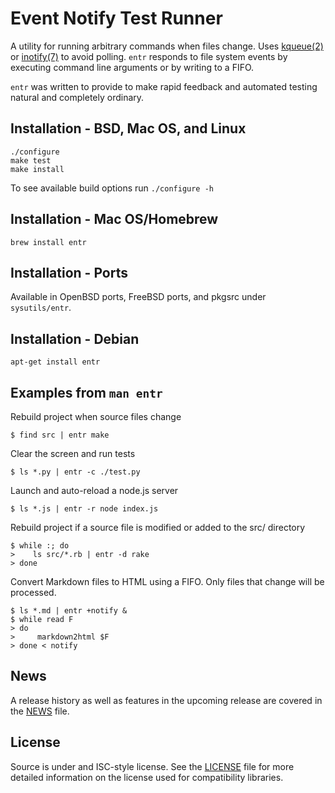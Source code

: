 Event Notify Test Runner
========================

A utility for running arbitrary commands when files change. Uses
[kqueue(2)][kqueue_2] or [inotify(7)][inotify_7] to avoid polling. `entr`
responds to file system events by executing command line arguments or by writing
to a FIFO.

`entr` was written to provide to make rapid feedback and automated testing
natural and completely ordinary.

Installation - BSD, Mac OS, and Linux
-------------------------------------

    ./configure
    make test
    make install

To see available build options run `./configure -h`

Installation - Mac OS/Homebrew
------------------------------

    brew install entr

Installation - Ports
--------------------

Available in OpenBSD ports, FreeBSD ports, and pkgsrc under `sysutils/entr`.

Installation - Debian
---------------------

    apt-get install entr

Examples from `man entr`
------------------------

Rebuild project when source files change

    $ find src | entr make

Clear the screen and run tests

    $ ls *.py | entr -c ./test.py

Launch and auto-reload a node.js server

    $ ls *.js | entr -r node index.js

Rebuild project if a source file is modified or added to the src/ directory

    $ while :; do
    >    ls src/*.rb | entr -d rake
    > done


Convert Markdown files to HTML using a FIFO. Only files that change will be
processed.

    $ ls *.md | entr +notify &
    $ while read F
    > do
    >     markdown2html $F
    > done < notify

News
----

A release history as well as features in the upcoming release are covered in the
[NEWS][NEWS] file.

License
-------

Source is under and ISC-style license. See the [LICENSE][LICENSE] file for more
detailed information on the license used for compatibility libraries.

[kqueue_2]: http://www.openbsd.org/cgi-bin/man.cgi?query=kqueue&manpath=OpenBSD+Current&format=html
[inotify_7]: http://man.he.net/?section=all&topic=inotify
[NEWS]: http://www.bitbucket.org/eradman/entr/src/default/NEWS
[LICENSE]: http://www.bitbucket.org/eradman/entr/src/default/LICENSE
